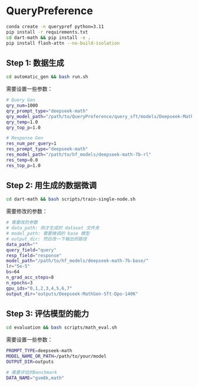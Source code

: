 # QueryPreference

```bash
conda create -n querypref python=3.11
pip install -r requirements.txt
cd dart-math && pip install -e .
pip install flash-attn --no-build-isolation
```

## Step 1: 数据生成

```bash
cd automatic_gen && bash run.sh
```

需要设置一些参数：

```bash
# Query Gen
qry_num=1000
qry_prompt_type="deepseek-math"
qry_model_path="/path/to/QueryPreference/query_sft/models/Deepseek-Math-7B-QueryGen-sft"
qry_temp=1.0
qry_top_p=1.0

# Response Gen
res_num_per_query=1
res_prompt_type="deepseek-math"
res_model_path="/path/to/hf_models/deepseek-math-7b-rl"
res_temp=0.0
res_top_p=1.0
```

## Step 2: 用生成的数据微调

```bash
cd dart-math && bash scripts/train-single-node.sh
```

需要修改的参数：

```bash
# 需要改的参数
# data_path: 刚才生成的 dataset 文件夹
# model_path: 需要微调的 base 模型
# output_dir: 然后改一下输出的路径
data_path=""
query_field="query"
resp_field="response"
model_path="/path/to/hf_models/deepseek-math-7b-base/"
lr="5e-5"
bs=64
n_grad_acc_steps=8
n_epochs=3
gpu_ids="0,1,2,3,4,5,6,7"
output_dir="outputs/Deepseek-MathGen-Sft-Dpo-140K"
```

## Step 3: 评估模型的能力

```bash
cd evaluation && bash scripts/math_eval.sh
```

需要设置一些参数：

```bash
PROMPT_TYPE=deepseek-math
MODEL_NAME_OR_PATH=/path/to/your/model
OUTPUT_DIR=outputs

# 需要评估的benchmark
DATA_NAME="gsm8k,math"
```
